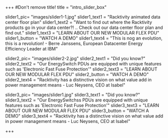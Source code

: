 +++
#Don't remove title!
title = "intro_slider_box"


slider1_pic= "images/slider1-1.jpg"
slider1_text1 = "Racktivity animated data center floor plan"
slider1_text2 = "Want to find out where the Racktivity products go in your data center?! .. Check out our data center floor plan and find out."
slider1_text3 = "LEARN ABOUT OUR NEW MODULAR FLEX PDU"
slider1_button = "WATCH A DEMO"
slider1_text4 = "This is nog an evolution, this is a revolution! - Berre Janssens, European Datacenter Energy Efficiency Leader at IBM"

slider2_pic= "images/slider2-2.jpg"
slider2_text1 = "Did you know?"
slider2_text2 = "Our EnergySwitch PDUs are equipped with unique features such as 'Electronic Fast Fuse Protection'"
slider2_text3 = "LEARN ABOUT OUR NEW MODULAR FLEX PDU"
slider2_button = "WATCH A DEMO"
slider2_text4 = "Racktivity has a distinctive vision on what value add in power management means - Luc Neysens, CEO at Isabel"

slider3_pic= "images/slider1.jpg"
slider3_text1 = "Did you know?"
slider3_text2 = "Our EnergySwitchss PDUs are equipped with unique features such as 'Electronic Fast Fuse Protection'"
slider3_text3 = "LEARN ABOUT OUR NEW MODULAR FLEX PDU"
slider3_button = "WATCH A DEMO"
slider3_text4 = "Racktivity has a distinctive vision on what value add in power management means - Luc Neysens, CEO at Isabel"

+++
